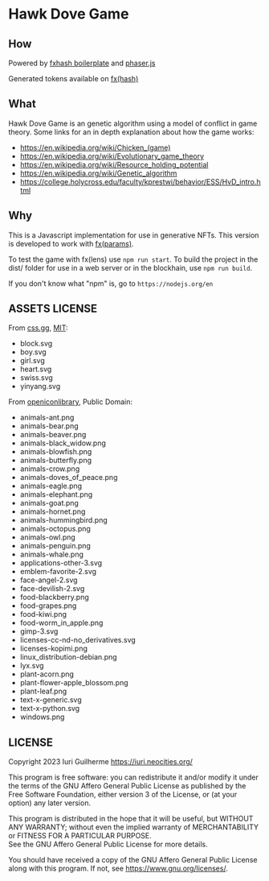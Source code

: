 Hawk Dove Game
===

How
---

Powered by 
[fxhash boilerplate](https://github.com/fxhash/fxhash-boilerplate) and 
[phaser.js](https://phaser.io)  

Generated tokens available on 
[fx(hash)](https://www.fxhash.xyz/u/Iuri%20Guilherme)  

What
---

Hawk Dove Game is an genetic algorithm using a model of conflict in game 
theory. Some links for an in depth explanation about how the game works:  

* <https://en.wikipedia.org/wiki/Chicken_(game)>
* <https://en.wikipedia.org/wiki/Evolutionary_game_theory>
* <https://en.wikipedia.org/wiki/Resource_holding_potential>
* <https://en.wikipedia.org/wiki/Genetic_algorithm>
* <https://college.holycross.edu/faculty/kprestwi/behavior/ESS/HvD_intro.html>

Why
---

This is a Javascript implementation for use in generative NFTs. This 
version is developed to work with 
[fx(params)](https://www.fxhash.xyz/doc/collect/fxparams-mint-tickets).  

To test the game with fx(lens) use `npm run start`. To build the project in 
the dist/ folder for use in a web server or in the blockhain, use 
`npm run build`.  

If you don't know what "npm" is, go to `https://nodejs.org/en`  

ASSETS LICENSE
---

From [css.gg](https://css.gg), [MIT](https://css.gg/doc/licence):  

* block.svg
* boy.svg
* girl.svg
* heart.svg
* swiss.svg
* yinyang.svg

From 
[openiconlibrary](https://sourceforge.net/projects/openiconlibrary/), 
Public Domain:  

* animals-ant.png
* animals-bear.png
* animals-beaver.png
* animals-black_widow.png
* animals-blowfish.png
* animals-butterfly.png
* animals-crow.png
* animals-doves_of_peace.png
* animals-eagle.png
* animals-elephant.png
* animals-goat.png
* animals-hornet.png
* animals-hummingbird.png
* animals-octopus.png
* animals-owl.png
* animals-penguin.png
* animals-whale.png
* applications-other-3.svg
* emblem-favorite-2.svg
* face-angel-2.svg
* face-devilish-2.svg
* food-blackberry.png
* food-grapes.png
* food-kiwi.png
* food-worm_in_apple.png
* gimp-3.svg
* licenses-cc-nd-no_derivatives.svg
* licenses-kopimi.png
* linux_distribution-debian.png
* lyx.svg
* plant-acorn.png
* plant-flower-apple_blossom.png
* plant-leaf.png
* text-x-generic.svg
* text-x-python.svg
* windows.png

LICENSE
---

Copyright 2023 Iuri Guilherme <https://iuri.neocities.org/>  

This program is free software: you can redistribute it and/or modify it under 
the terms of the GNU Affero General Public License as published by the Free 
Software Foundation, either version 3 of the License, or (at your option) any 
later version.  

This program is distributed in the hope that it will be useful, but WITHOUT ANY 
WARRANTY; without even the implied warranty of MERCHANTABILITY or FITNESS FOR A 
PARTICULAR PURPOSE.  
See the GNU Affero General Public License for more details.  

You should have received a copy of the GNU Affero General Public License along 
with this program.  If not, see <https://www.gnu.org/licenses/>.  
